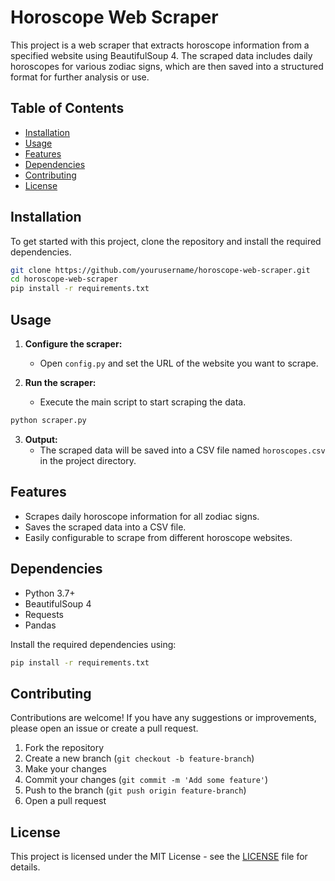 # Horoscope Web Scraper

This project is a web scraper that extracts horoscope information from a specified website using BeautifulSoup 4. The scraped data includes daily horoscopes for various zodiac signs, which are then saved into a structured format for further analysis or use.

## Table of Contents

- [Installation](#installation)
- [Usage](#usage)
- [Features](#features)
- [Dependencies](#dependencies)
- [Contributing](#contributing)
- [License](#license)

## Installation

To get started with this project, clone the repository and install the required dependencies.

```bash
git clone https://github.com/yourusername/horoscope-web-scraper.git
cd horoscope-web-scraper
pip install -r requirements.txt
```

## Usage

1. **Configure the scraper:**
   - Open `config.py` and set the URL of the website you want to scrape.

2. **Run the scraper:**
   - Execute the main script to start scraping the data.

```bash
python scraper.py
```

3. **Output:**
   - The scraped data will be saved into a CSV file named `horoscopes.csv` in the project directory.

## Features

- Scrapes daily horoscope information for all zodiac signs.
- Saves the scraped data into a CSV file.
- Easily configurable to scrape from different horoscope websites.

## Dependencies

- Python 3.7+
- BeautifulSoup 4
- Requests
- Pandas

Install the required dependencies using:

```bash
pip install -r requirements.txt
```

## Contributing

Contributions are welcome! If you have any suggestions or improvements, please open an issue or create a pull request.

1. Fork the repository
2. Create a new branch (`git checkout -b feature-branch`)
3. Make your changes
4. Commit your changes (`git commit -m 'Add some feature'`)
5. Push to the branch (`git push origin feature-branch`)
6. Open a pull request

## License

This project is licensed under the MIT License - see the [LICENSE](LICENSE) file for details.
